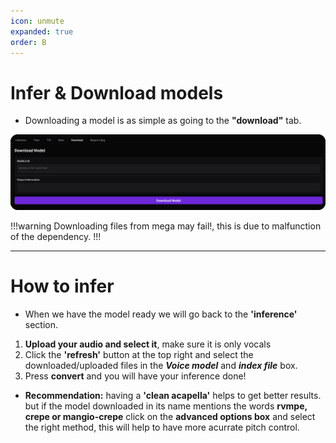 ```yaml
---
icon: unmute
expanded: true
order: B
---
```


# Infer & Download models

- Downloading a model is as simple as going to the **"download"** tab.

![**Manual loading alternative:** unzip the downloaded .zip file and **drag the two files into the corresponding box below.**](/assets/download_models.png)

!!!warning
Downloading files from mega may fail!, this is due to malfunction of the dependency.
!!!

---

# How to infer

- When we have the model ready we will go back to the **'inference'** section.

1. **Upload your audio and select it**, make sure it is only vocals
2. Click the **'refresh'** button at the top right and select the downloaded/uploaded files in the **_Voice model_** and **_index file_** box.
3. Press **convert** and you will have your inference done!

- **Recommendation:** having a **'clean acapella'** helps to get better results. but if the model downloaded in its name mentions the words **rvmpe, crepe or mangio-crepe** click on the **advanced options box** and select the right method, this will help to have more acurrate pitch control.

